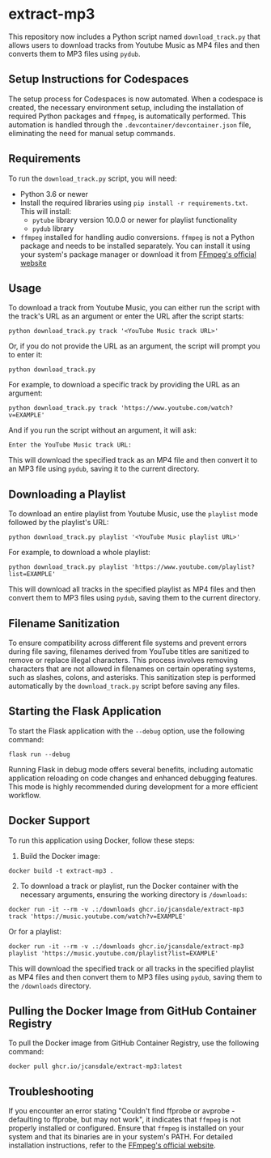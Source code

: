 # extract-mp3

This repository now includes a Python script named `download_track.py` that allows users to download tracks from Youtube Music as MP4 files and then converts them to MP3 files using `pydub`.

## Setup Instructions for Codespaces

The setup process for Codespaces is now automated. When a codespace is created, the necessary environment setup, including the installation of required Python packages and `ffmpeg`, is automatically performed. This automation is handled through the `.devcontainer/devcontainer.json` file, eliminating the need for manual setup commands.

## Requirements

To run the `download_track.py` script, you will need:
- Python 3.6 or newer
- Install the required libraries using `pip install -r requirements.txt`. This will install:
  - `pytube` library version 10.0.0 or newer for playlist functionality
  - `pydub` library
- `ffmpeg` installed for handling audio conversions. `ffmpeg` is not a Python package and needs to be installed separately. You can install it using your system's package manager or download it from [FFmpeg's official website](https://ffmpeg.org/download.html)

## Usage

To download a track from Youtube Music, you can either run the script with the track's URL as an argument or enter the URL after the script starts:

```
python download_track.py track '<YouTube Music track URL>'
```

Or, if you do not provide the URL as an argument, the script will prompt you to enter it:

```
python download_track.py
```

For example, to download a specific track by providing the URL as an argument:

```
python download_track.py track 'https://www.youtube.com/watch?v=EXAMPLE'
```

And if you run the script without an argument, it will ask:

```
Enter the YouTube Music track URL:
```

This will download the specified track as an MP4 file and then convert it to an MP3 file using `pydub`, saving it to the current directory.

## Downloading a Playlist

To download an entire playlist from Youtube Music, use the `playlist` mode followed by the playlist's URL:

```
python download_track.py playlist '<YouTube Music playlist URL>'
```

For example, to download a whole playlist:

```
python download_track.py playlist 'https://www.youtube.com/playlist?list=EXAMPLE'
```

This will download all tracks in the specified playlist as MP4 files and then convert them to MP3 files using `pydub`, saving them to the current directory.

## Filename Sanitization

To ensure compatibility across different file systems and prevent errors during file saving, filenames derived from YouTube titles are sanitized to remove or replace illegal characters. This process involves removing characters that are not allowed in filenames on certain operating systems, such as slashes, colons, and asterisks. This sanitization step is performed automatically by the `download_track.py` script before saving any files.

## Starting the Flask Application

To start the Flask application with the `--debug` option, use the following command:

```
flask run --debug
```

Running Flask in debug mode offers several benefits, including automatic application reloading on code changes and enhanced debugging features. This mode is highly recommended during development for a more efficient workflow.

## Docker Support

To run this application using Docker, follow these steps:

1. Build the Docker image:
```
docker build -t extract-mp3 .
```

2. To download a track or playlist, run the Docker container with the necessary arguments, ensuring the working directory is `/downloads`:
```
docker run -it --rm -v .:/downloads ghcr.io/jcansdale/extract-mp3 track 'https://music.youtube.com/watch?v=EXAMPLE'
```
Or for a playlist:
```
docker run -it --rm -v .:/downloads ghcr.io/jcansdale/extract-mp3 playlist 'https://music.youtube.com/playlist?list=EXAMPLE'
```
This will download the specified track or all tracks in the specified playlist as MP4 files and then convert them to MP3 files using `pydub`, saving them to the `/downloads` directory.

## Pulling the Docker Image from GitHub Container Registry

To pull the Docker image from GitHub Container Registry, use the following command:

```
docker pull ghcr.io/jcansdale/extract-mp3:latest
```

## Troubleshooting

If you encounter an error stating "Couldn't find ffprobe or avprobe - defaulting to ffprobe, but may not work", it indicates that `ffmpeg` is not properly installed or configured. Ensure that `ffmpeg` is installed on your system and that its binaries are in your system's PATH. For detailed installation instructions, refer to the [FFmpeg's official website](https://ffmpeg.org/download.html).
